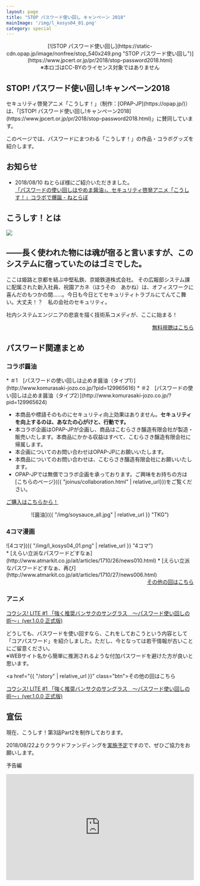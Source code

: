 ```yaml
---
layout: page
title: "STOP パスワード使い回し キャンペーン 2018"
mainImage: '/img/l_kosys04_01.png'
category: special
---
```

<div style="margin-bottom: 20px; text-align: center;" markdown="1">
[![STOP パスワード使い回し](https://static-cdn.opap.jp/image/nonfree/stop_540x249.png "STOP パスワード使い回し")](https://www.jpcert.or.jp/pr/2018/stop-password2018.html)
<div class="note">※本ロゴはCC-BYのライセンス対象ではありません</div>
</div>

<h2 class="post-title">STOP! パスワード使い回し!キャンペーン2018</h2>

<div class="slogan" markdown="1">
セキュリティ啓発アニメ「こうしす！」（制作：[OPAP-JP](https://opap.jp/)）は、「[STOP! パスワード使い回し!キャンペーン2018](https://www.jpcert.or.jp/pr/2018/stop-password2018.html)」に賛同しています。
</div>

このページでは、パスワードにまつわる「こうしす！」の作品・コラボグッズを紹介します。

## お知らせ
* 2018/08/10 ねとらぼ様にご紹介いただきました。  <br />
[「パスワードの使い回しはやめま醤油」、セキュリティ啓発アニメ「こうしす！」コラボで爆誕 - ねとらぼ](http://nlab.itmedia.co.jp/nl/articles/1808/10/news111.html)


## こうしす！とは
<div class="row">
<div markdown="1" class="col-6 textblock">
<img src="{{ site.baseurl }}/img/introduction.jpg" />
</div>
<div markdown="1" class="col-6 textblock">
<heading>
<h2 class="post-title">――長く使われた物には魂が宿ると言いますが、このシステムに宿っていたのはゴミでした。</h2>
</heading>

ここは姫路と京都を結ぶ中堅私鉄、京姫鉄道株式会社。 その広報部システム課に配属された新入社員、祝園アカネ（ほうその　あかね）は、オフィスワークに喜んだのもつかの間……。今日も今日とてセキュリティトラブルにてんてこ舞い。大丈夫！？　私の会社のセキュリティ。

社内システムエンジニアの悲哀を描く技術系コメディが、ここに始まる！
<div style="text-align: right;">
<a href="{{ "/story" | relative_url }}" class="btn"><i class="fa fa-play"></i> 無料視聴はこちら</a>
</div>
</div>
</div>


## パスワード関連まとめ

### コラボ醤油


<div class="row" markdown="1">
<div class="col-6" markdown="1">
* ＃1　[パスワードの使い回しは止めま醤油（タイプ1）](http://www.komurasaki-jozo.co.jp/?pid=129965616)
* ＃2　[パスワードの使い回しは止めま醤油（タイプ2）](http://www.komurasaki-jozo.co.jp/?pid=129965624)

<div class="note" markdown="1">

* 本商品や標語そのものにセキュリティ向上効果はありません。<strong>セキュリティを向上するのは、あなたの心がけと、行動です。</strong>
* 本コラボ企画はOPAP-JPが企画し、商品はこむらさき醸造有限会社が製造・販売いたします。本商品にかかる収益はすべて、こむらさき醸造有限会社に帰属します。
* 本企画についてのお問い合わせはOPAP-JPにお願いいたします。
* 本商品についてのお問い合わせは、こむらさき醸造有限会社にお願いいたします。
* OPAP-JPでは無償でコラボ企画を承っております。ご興味をお持ちの方は[こちらのページ]({{ "joinus/collaboration.html" | relative_url}})をご覧ください。
</div>

<a href="http://www.komurasaki-jozo.co.jp/?mode=cate&cbid=2408389&csid=0" class="btn"><i class="fa fa-shopping-cart"></i> ご購入はこちらから！</a>
</div>
<div class="col-6" markdown="1">
<div style="text-align: center;" markdown="1">
![醤油]({{ "/img/soysauce_all.jpg" | relative_url }} "TKG")
</div>
</div>
</div>

### 4コマ漫画

<div class="row" markdown="1">
<div class="col-6" markdown="1">
![4コマ]({{ "/img/l_kosys04_01.png" | relative_url }} "4コマ")
</div>
<div class="col-6" markdown="1">
* [えらい立派なパスワードどすなぁ](http://www.atmarkit.co.jp/ait/articles/1710/26/news010.html)
* [えらい立派なパスワードどすなぁ、再び](http://www.atmarkit.co.jp/ait/articles/1710/27/news006.html)


<div style="text-align: right;">
<a href="http://www.atmarkit.co.jp/ait/series/7144/" class="btn">その他の回はこちら</a>
</div>
</div>
</div>

### アニメ

<div class="row" markdown="1">
<div class="col-6" markdown="1">
<a href="http://www.nicovideo.jp/watch/1438270234">コウシス! LITE #1 「強く推奨バンサクのサングラス　～パスワード使い回しの術～」(ver.1.0.0 正式版)</a>

どうしても、パスワードを使い回すなら、これをしておこうという内容として「コアパスワード」を紹介しました。ただし、今となっては若干情報が古いことにご留意ください。<br />
※WEBサイト名から簡単に推測されるような付加パスワードを避けた方が良いと思います。


<a href="{{ "/story" | relative_url }}" class="btn">その他の回はこちら</a>
</div>
<div class="col-6" markdown="1">
<script type="application/javascript" src="https://embed.nicovideo.jp/watch/1438270234/script?w=640&h=360"></script><noscript><a href="http://www.nicovideo.jp/watch/1438270234">コウシス! LITE #1 「強く推奨バンサクのサングラス　～パスワード使い回しの術～」(ver.1.0.0 正式版)</a></noscript>
</div>
</div>

## 宣伝

現在、こうしす！第3話Part2を制作しております。

2018/08/22よりクラウドファンディングを[実施予定](https://readyfor.jp/projects/kosys-ep03-part2-2)ですので、ぜひご協力をお願いします。

予告編
<div style="width: 100%; height: 0; padding-bottom: 56.25%; position: relative;">
<iframe style="width: 100%; height: 100%; position: absolute;" src="https://www.youtube.com/embed/vYIq8O41SeY" frameborder="0" allow="autoplay; encrypted-media" allowfullscreen></iframe>
</div>
